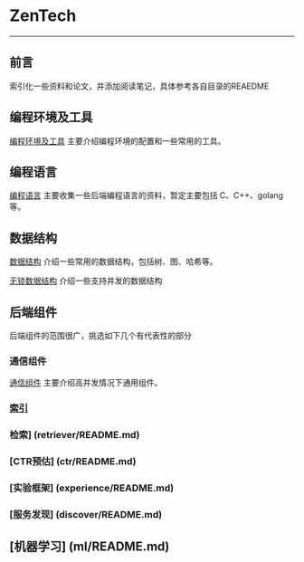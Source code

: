 # ZenTech
-----
## 前言

索引化一些资料和论文，并添加阅读笔记，具体参考各自目录的REAEDME

## 编程环境及工具
[编程环境及工具](editor/README.md) 主要介绍编程环境的配置和一些常用的工具。

## 编程语言
[编程语言](lang/README.md) 主要收集一些后端编程语言的资料，暂定主要包括 C、C++、golang等。
## 数据结构
[数据结构](atl/README.md) 介绍一些常用的数据结构，包括树、图、哈希等。

[无锁数据结构](lockfree/README.md) 介绍一些支持并发的数据结构


## 后端组件
后端组件的范围很广，挑选如下几个有代表性的部分
### 通信组件

[通信组件](net/README.md) 主要介绍高并发情况下通用组件。

### [索引](indexing/README.md)

### 检索] (retriever/README.md)

### [CTR预估] (ctr/README.md)
### [实验框架] (experience/README.md)
### [服务发现] (discover/README.md)
## [机器学习] (ml/README.md)
